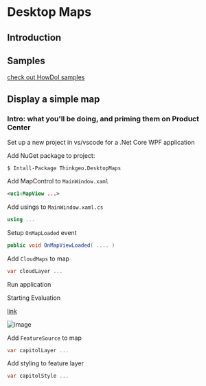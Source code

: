 # Desktop Maps

## Introduction

## Samples

[check out HowDoI samples](samples/wpf/HowDoISample/HowDoI)

## Display a simple map

### Intro: what you'll be doing, and priming them on Product Center

Set up a new project in vs/vscode for a .Net Core WPF application

Add NuGet package to project:

```shell
$ Intall-Package Thinkgeo.DesktopMaps
```

Add MapControl to `MainWindow.xaml`

```xml
<uc1:MapView ...>
```

Add usings to `MainWindow.xaml.cs`

```csharp
using ...
```

Setup `OnMapLoaded` event

```csharp
public void OnMapViewLoaded( .... )
```

Add `CloudMaps` to map

```csharp
var cloudLayer ...
```

Run application

Starting Evaluation

[link](URL)

![image](imageURL)

Add `FeatureSource` to map

```csharp
var capitolLayer ...
```

Add styling to feature layer

```csharp
var capitolStyle ...
```
